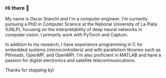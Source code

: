 ### Hi there 👋

My name is Oscar Stanchi and I'm a computer engineer. I'm currently pursuing a PhD in Computer Science at the National University of La Plata (UNLP), focusing on the interpretability of deep neural networks in computer vision. I primarily work with PyTorch and Captum.

In addition to my research, I have experience programming in C for embedded systems (microcontrollers) and with parallelism libraries such as Pthreads, OpenMP, and OpenMPI. I'm also proficient in MATLAB and have a passion for digital electronics and satellite telecommunications.

Thanks for stopping by!
